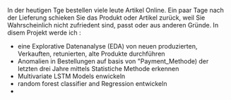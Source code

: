 In der heutigen Tge bestellen viele leute  Artikel Online. Ein paar Tage nach der Lieferung schieken Sie das Produkt oder Artikel zurück, weil Sie Wahrscheinlich nicht zufriedent sind, passt oder aus anderen Gründe.
In disem Projekt werde ich :
- eine Explorative Datenanalyse (EDA) von neuen produzierten, Verkauften, retunierten, alte Produkte  durchführen
- Anomalien in Bestellungen auf basis von "Payment_Methode) der letzten drei Jahre  mittels Statistiche Methode erkennen
- Multivariate LSTM Models enwickeln 
- random forest classifier and Regression entwickeln
- 
